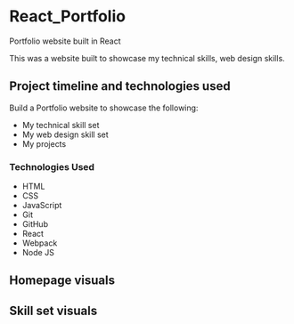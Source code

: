 # React_Portfolio
Portfolio website built in React

This was a website built to showcase my technical skills, web design skills.


## Project timeline and technologies used

Build a Portfolio website to showcase the following:
* My technical skill set
* My web design skill set
* My projects

### Technologies Used

* HTML
* CSS
* JavaScript 
* Git
* GitHub
* React
* Webpack
* Node JS




## Homepage visuals




## Skill set visuals

